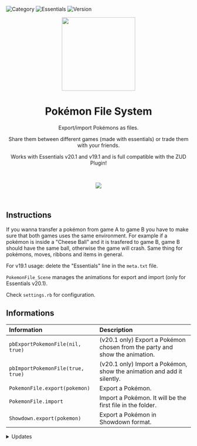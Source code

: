 ![Category](https://badgen.net/badge/Category/Utility/green)
![Essentials](https://badgen.net/badge/Essentials/20.1/orange)
![Version](https://badgen.net/badge/Version/1.1.0/cyan)

<p align="center">
<img width="200px" src="https://user-images.githubusercontent.com/63038410/178041105-855c7976-74ef-4400-8a16-a413cd65f489.png">
</p>

<h1 align="center">Pokémon File System</h1>

<p align="center">
Export/import Pokémons as files.
</p>
<p align="center">
Share them between different games (made with essentials) or trade them with your friends. 
<p>
<p align="center">
Works with Essentials v20.1 and v19.1 and is full compatible with the ZUD Plugin!
</p>

<br>
<a href="https://minhaskamal.github.io/DownGit/#/home?url=https://github.com/MickTK/Essentials-Plugins/tree/main/Pokemon_File_System&fileName=Pokemon_File_System&rootDirectory=true"><p align="center">
<img src="https://custom-icon-badges.herokuapp.com/badge/-Download-red?style=for-the-badge&logo=download&logoColor=white">
</p></a>
<br>

## Instructions

If you wanna transfer a pokémon from game A to game B you have to make sure that both games uses the same environment. For example if a pokémon is inside a "Cheese Ball" and it is trasfered to game B, game B should have the same ball, otherwise the game will crash. Same thing for pokémons, moves, ribbons and items in general.

For v19.1 usage: delete the "Essentials" line in the `meta.txt` file.

`PokemonFile_Scene` manages the animations for export and import (only for Essentials v20.1).

Check `settings.rb` for configuration.

## Informations
| Information | Description |
|:-|:-|
| `pbExportPokemonFile(nil, true)` | (v20.1 only) Export a Pokémon chosen from the party and show the animation. |
| `pbImportPokemonFile(true, true)` | (v20.1 only) Import a Pokémon, show the animation and add it silently. |
| `PokemonFile.export(pokemon)` | Export a Pokémon. |
| `PokemonFile.import` | Import a Pokémon. It will be the first file in the folder. |
| `Showdown.export(pokemon)` | Export a Pokémon in Showdown format. |

<details>
<summary>Updates</summary>

#### 1.1.0
- Added ZUD Plugin compatibility for Essentials v20.1
- Fixed some bugs for compatibility with Essentials v19.1

</details>
